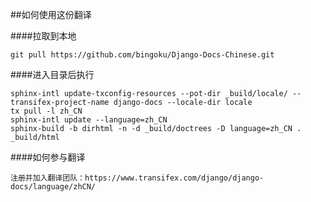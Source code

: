 ##如何使用这份翻译

####拉取到本地

    git pull https://github.com/bingoku/Django-Docs-Chinese.git

####进入目录后执行

    sphinx-intl update-txconfig-resources --pot-dir _build/locale/ --transifex-project-name django-docs --locale-dir locale 
    tx pull -l zh_CN
    sphinx-intl update --language=zh_CN
    sphinx-build -b dirhtml -n -d _build/doctrees -D language=zh_CN . _build/html

####如何参与翻译

    注册并加入翻译团队：https://www.transifex.com/django/django-docs/language/zhCN/

